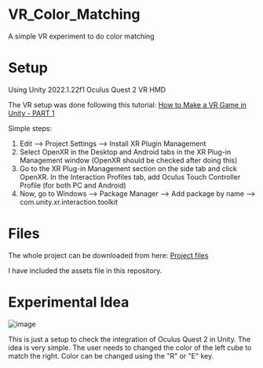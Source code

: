 # VR_Color_Matching
A simple VR experiment to do color matching

# Setup
Using Unity 2022.1.22f1
Oculus Quest 2 VR HMD

The VR setup was done following this tutorial: [How to Make a VR Game in Unity - PART 1](https://youtu.be/HhtTtvBF5bI?list=PLpEoiloH-4eP-OKItF8XNJ8y8e1asOJud&t=8)

Simple steps:

1) Edit --> Project Settings --> Install XR Plugin Management
2) Select OpenXR in the Desktop and Android tabs in the XR Plug-in Management window (OpenXR should be checked after doing this)
3) Go to the XR Plug-in Management section on the side tab and click OpenXR. In the Interaction Profiles tab, add Oculus Touch Controller Profile (for both PC and Android)
4) Now, go to Windows --> Package Manager --> Add package by name --> com.unity.xr.interaction.toolkit

# Files
The whole project can be downloaded from here: [Project files](https://kuleuven-my.sharepoint.com/:u:/g/personal/ujjayanta_bhaumik_kuleuven_be/EROJXV9BVI1DrV7l6kMW7xQB8RSkAq8PUcJp-JoPLHVtjg?e=ceossr)

I have included the assets file in this repository.

# Experimental Idea

![image](https://github.com/jojo96/VR_Color_Matching/assets/18205576/45a7e216-7913-4c42-83bf-c494df4c440c)

This is just a setup to check the integration of Oculus Quest 2 in Unity. The idea is very simple. The user needs to changed the color of the left cube to match the right. Color can be changed using the "R" or "E" key.

